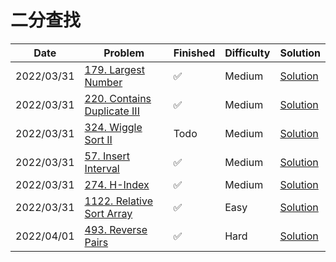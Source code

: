 # 二分查找
| Date       | Problem                                                                              | Finished | Difficulty | Solution                                                   |
|------------|--------------------------------------------------------------------------------------|----------|------------|------------------------------------------------------------|
| 2022/03/31 | [179. Largest Number](https://leetcode.com/problems/largest-number/)                 | ✅        | Medium     | [Solution](./src/order/LargestNumber.java)                 |
| 2022/03/31 | [220. Contains Duplicate III](https://leetcode.com/problems/contains-duplicate-iii/) | ✅        | Medium     | [Solution](./src/order/ContainsNearbyAlmostDuplicate.java) |
| 2022/03/31 | [324. Wiggle Sort II](https://leetcode.com/problems/wiggle-sort-ii/)                 | Todo     | Medium     | [Solution](./src/order/WiggleSort.java)                    |
| 2022/03/31 | [57. Insert Interval](https://leetcode.com/problems/insert-interval/)                | ✅        | Medium     | [Solution](./src/order/Insert.java)                        |
| 2022/03/31 | [274. H-Index](https://leetcode.com/problems/h-index/)                               | ✅        | Medium     | [Solution](./src/order/HIndex.java)                        |
| 2022/03/31 | [1122. Relative Sort Array](https://leetcode.com/problems/relative-sort-array/)      | ✅        | Easy       | [Solution](./src/order/RelativeSortArray.java)             |
| 2022/04/01 | [493. Reverse Pairs](https://leetcode.com/problems/reverse-pairs/)                   | ✅        | Hard       | [Solution](./src/order/ReversePairs.java)                  |
